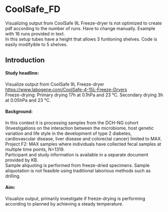 # CoolSafe_FD
Visualizing output from CoolSafe 9L Freeze-dryer
Is not optimized to create pdf according to the number of runs. Have to change manually. Example with 16 runs provided in text.  
In this setup tubes have a height that allows 3 funtioning shelves. Code is easily modifyible to 5 shelves. 

## Introduction 
#### Study headline:
Visualize output from CoolSafe 9L Freeze-dryer https://www.labogene.com/CoolSafe-4-15L-Freeze-Dryers  
Freeze-drying: Primary drying 17h at 0.1hPa and 23 °C. Secondary drying 3h at 0.05hPa and 23 °C.

#### Background:  
In this context it is processing samples from the DCH-NG cohort (Investigations on the interaction between the microbiome, host genetic variation and life style in the development of type 2 diabetes, cardiovascular disease, liver disease and colorectal cancer) limited to MAX. 
Project F2: MAX samples where individuals have collected fecal samples at multiple time points, N=1319.   
Participant and study information is available in a separate document provided by KB.    
Sample aliquoting is performed from freeze-dried specimens. Sample aliquotation is not feasible using traditional laborious methods such as drilling.   

#### Aim:   
Visualize output, primarily investigate if freeze-drying is performing according to planned by achieving a steady temperature. 
